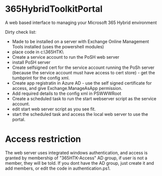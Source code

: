 # 365HybridToolkitPortal
A web based interface to managing your Microsoft 365 Hybrid environment

Dirty check list:
- Made to be installed on a server with Exchange Online Management Tools installed (uses the powershell modules)
- place code in c:\365HTK\
- Create a service account to run the PoSH web server
- install PoSH server
- Create selfsigned cert for the service account running the PoSh server (because the service account must have access to cert store) - get the tumbprint for the config xml.
- Create app registratin in Azure AD - use the self signed certificate for access, and give Exchange.ManageAsApp permission.
- Add required details to the config xml in PSWWWRoot
- Create a scheduled task to run the start webserver script as the service account.
- edit start web server script as you see fit.
- start the scheduled task and access the local web server to use the portal.

# Access restriction
The web server uses integrated windows authentication, and access is granted by membership of "365HTK-Access" AD group, if user is not a member, they will be told.
If you dont have the AD group, just create it and add members, or edit the code in authentication.ps1.
